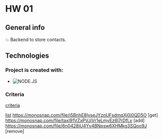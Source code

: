 # HW 01


## General info

:boom: Backend to store contacts.


## Technologies


### Project is created with:

- ![NODE.JS](https://badges.aleen42.com/src/node.svg)&nbsp;

 
### Criteria
[criteria](https://github.com/goitacademy/nodejs-homework/blob/master/homework-01/README.pl.md )


[list](https://monosnap.com/file/fKF8fARy60FNlsY3l7pqNUdFxO5iW4)
https://monosnap.com/file/j5BnhE8lyseJYznUFsdmqXj0i0QD5O [get]
https://monosnap.com/file/taxl91VZxPVJiVr1eLmyEz6l7rDfLx [add]
https://monosnap.com/file/6n0428iU4Yv4BNpsw6XHMkg3SQoo9J [remove]
